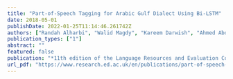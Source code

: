 ```yaml
---
title: "Part-of-Speech Tagging for Arabic Gulf Dialect Using Bi-LSTM"
date: 2018-05-01
publishDate: 2022-01-25T11:14:46.261742Z
authors: ["Randah Alharbi", "Walid Magdy", "Kareem Darwish", "Ahmed AbdelAli", "Hamdy Mubarak"]
publication_types: ["1"]
abstract: ""
featured: false
publication: "*11th edition of the Language Resources and Evaluation Conference*"
url_pdf: "https://www.research.ed.ac.uk/en/publications/part-of-speech-tagging-for-arabic-gulf-dialect-using-bi-lstm"
---
```


